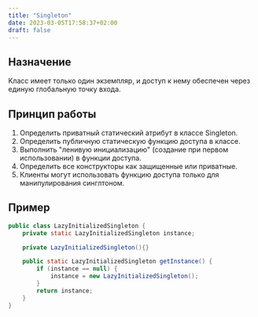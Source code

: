 ```yaml
---
title: "Singleton"
date: 2023-03-05T17:58:37+02:00
draft: false
---
```


## Назначение

Kласс имеет только один экземпляр, и доступ к нему обеспечен через единую глобальную точку входа.

## Принцип работы

1. Определить приватный статический атрибут в классе Singleton.
2. Определить публичную статическую функцию доступа в классе.
3. Выполнить "ленивую инициализацию" (создание при первом использовании) в функции доступа.
4. Определить все конструкторы как защищенные или приватные.
5. Клиенты могут использовать функцию доступа только для манипулирования синглтоном.

## Пример

```java
public class LazyInitializedSingleton {
    private static LazyInitializedSingleton instance;

    private LazyInitializedSingleton(){}

    public static LazyInitializedSingleton getInstance() {
        if (instance == null) {
            instance = new LazyInitializedSingleton();
        }
        return instance;
    }
}

```
